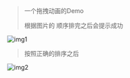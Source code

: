 > 一个拖拽动画的Demo
>
> 根据图片的 顺序排完之后会提示成功

![img1](D:\test\image-drag\images\img1.jpg)



> 按照正确的排序之后

![img2](D:\test\image-drag\images\img2.jpg)